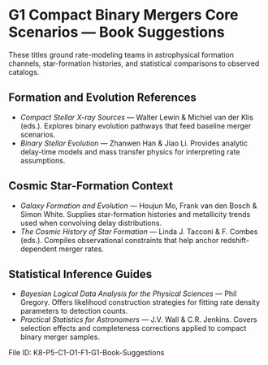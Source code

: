 # G1 Compact Binary Mergers Core Scenarios — Book Suggestions

These titles ground rate-modeling teams in astrophysical formation channels, star-formation histories, and statistical comparisons to observed catalogs.

## Formation and Evolution References
- *Compact Stellar X-ray Sources* — Walter Lewin & Michiel van der Klis (eds.). Explores binary evolution pathways that feed baseline merger scenarios.
- *Binary Stellar Evolution* — Zhanwen Han & Jiao Li. Provides analytic delay-time models and mass transfer physics for interpreting rate assumptions.

## Cosmic Star-Formation Context
- *Galaxy Formation and Evolution* — Houjun Mo, Frank van den Bosch & Simon White. Supplies star-formation histories and metallicity trends used when convolving delay distributions.
- *The Cosmic History of Star Formation* — Linda J. Tacconi & F. Combes (eds.). Compiles observational constraints that help anchor redshift-dependent merger rates.

## Statistical Inference Guides
- *Bayesian Logical Data Analysis for the Physical Sciences* — Phil Gregory. Offers likelihood construction strategies for fitting rate density parameters to detection counts.
- *Practical Statistics for Astronomers* — J.V. Wall & C.R. Jenkins. Covers selection effects and completeness corrections applied to compact binary merger samples.

File ID: K8-P5-C1-O1-F1-G1-Book-Suggestions
